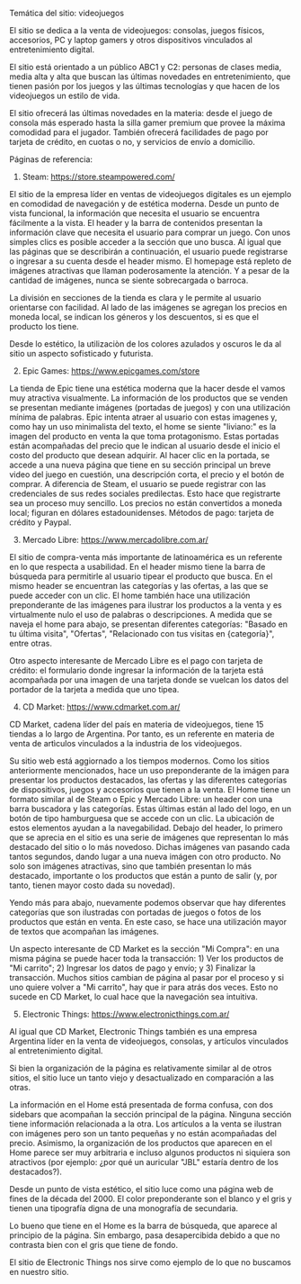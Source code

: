  Temática del sitio: videojuegos


El sitio se dedica a la venta de videojuegos: consolas, juegos físicos, accesorios, PC y laptop gamers y otros dispositivos vinculados al entretenimiento digital.

El sitio está orientado a un público ABC1 y C2: personas de clases media, media alta y alta que buscan las últimas novedades en entretenimiento, que tienen pasión por los juegos y las últimas tecnologías y que hacen de los videojuegos un estilo de vida.

El sitio ofrecerá las últimas novedades en la materia: desde el juego de consola más esperado hasta la silla gamer premium que provee la máxima comodidad para el jugador. También ofrecerá facilidades de pago por tarjeta de crédito, en cuotas o no, y servicios de envío a domicilio. 


Páginas de referencia: 

1) Steam: https://store.steampowered.com/

El sitio de la empresa líder en ventas de videojuegos digitales es un ejemplo en comodidad de navegación y de estética moderna.
Desde un punto de vista funcional, la información que necesita el usuario se encuentra fácilmente a la vista. El header y la barra de contenidos presentan la información clave que necesita el usuario para comprar un juego. Con unos simples clics es posible acceder a la sección que uno busca.  Al igual que las páginas que se describirán a continuación, el usuario puede registrarse o ingresar a su cuenta desde el header mismo.
El homepage está repleto de imágenes atractivas que llaman poderosamente la atención. Y a pesar de la cantidad de imágenes, nunca se siente sobrecargada o barroca. 

La división en secciones de la tienda es clara y le permite al usuario orientarse con facilidad. Al lado de las imágenes se agregan los precios en moneda local, se indican los géneros y los descuentos, si es que el producto los tiene.  

Desde lo estético, la utilizaciòn de los colores azulados y oscuros le da al sitio un aspecto sofisticado y futurista.

2) Epic Games: https://www.epicgames.com/store

La tienda de Epic tiene una estética moderna que la hacer desde el vamos muy atractiva visualmente. La información de los productos que se venden se presentan mediante imágenes (portadas de juegos) y con una utilización mínima de palabras. Epic intenta atraer al usuario con estas imagenes y, como hay un uso minimalista del texto, el home se siente "liviano:" es la imagen del producto en venta la que toma protagonismo. Estas portadas están acompañadas del precio que le indican al usuario desde el inicio el costo del producto que desean adquirir.
Al hacer clic en la portada, se accede a una nueva página que tiene en su sección principal un breve video del juego en cuestión, una descripción corta, el precio y el botón de comprar. 
A diferencia de Steam, el usuario se puede registrar con las credenciales de sus redes sociales predilectas. Esto hace que registrarte sea un proceso muy sencillo. 
Los precios no están convertidos a moneda local; figuran en dólares estadounidenses. Métodos de pago: tarjeta de crédito y Paypal.

3) Mercado Libre: https://www.mercadolibre.com.ar/

El sitio de compra-venta más importante de latinoamérica es un referente en lo que respecta a usabilidad.
En el header mismo tiene la barra de búsqueda para permitirle al usuario tipear el producto que busca. En el mismo header se encuentran las categorías y las ofertas, a las que se puede acceder con un clic. 
El home también hace una utilización preponderante de las imágenes para ilustrar los productos a la venta y es virtualmente nulo el uso de palabras o descripciones. 
A medida que se naveja el home para abajo, se presentan diferentes categorías: "Basado en tu última visita", "Ofertas", "Relacionado con tus visitas en {categoría}", entre otras.

Otro aspecto interesante de Mercado Libre es el pago con tarjeta de crédito: el formulario donde ingresar la información de la tarjeta está acompañada por una imagen de una tarjeta donde se vuelcan los datos del portador de la tarjeta a medida que uno tipea.

4) CD Market: https://www.cdmarket.com.ar/

CD Market, cadena líder del país en materia de videojuegos, tiene 15 tiendas a lo largo de Argentina. Por tanto, es un referente en materia de venta de artìculos vinculados a la industria de los videojuegos.

Su sitio web está aggiornado a los tiempos modernos. Como los sitios anteriormente mencionados, hace un uso preponderante de la imágen para presentar los productos destacados, las ofertas y las diferentes categorías de dispositivos, juegos y accesorios que tienen a la venta.
El Home tiene un formato similar al de Steam o Epic y Mercado Libre: un header con una barra buscadora y las categorías. Estas últimas están al lado del logo, en un botón de tipo hamburguesa que se accede con un clic. La ubicación de estos elementos ayudan a la navegabilidad.
Debajo del header, lo primero que se aprecia en el sitio es una serie de imágenes que representan lo más destacado del sitio o lo más novedoso. Dichas imágenes van pasando cada tantos segundos, dando lugar a una nueva imágen con otro producto. No solo son imágenes atractivas, sino que también presentan lo más destacado, importante o los productos que están a punto de salir (y, por tanto, tienen mayor costo dada su novedad).

Yendo más para abajo, nuevamente podemos observar que hay diferentes categorías que son ilustradas con portadas de juegos o fotos de los productos que están en venta. En este caso, se hace una utilización mayor de textos que acompañan las imágenes.

Un aspecto interesante de CD Market es la sección "Mi Compra": en una misma página se puede hacer toda la transacción: 1) Ver los productos de "Mi carrito"; 2) Ingresar los datos de pago y envío; y 3) Finalizar la transacción.
Muchos sitios cambian de página al pasar por el proceso y si uno quiere volver a "Mi carrito", hay que ir para atrás dos veces. Esto no sucede en CD Market, lo cual hace que la navegación sea intuitiva.


5) Electronic Things: https://www.electronicthings.com.ar/

Al igual que CD Market, Electronic Things también es una empresa Argentina líder en la venta de videojuegos, consolas, y artículos vinculados al entretenimiento digital.

Si bien la organización de la página es relativamente similar al de otros sitios, el sitio luce un tanto viejo y desactualizado en comparación a las otras.

La información en el Home está presentada de forma confusa, con dos sidebars que acompañan la sección principal de la página. Ninguna sección tiene información relacionada a la otra. Los artículos a la venta se ilustran con imágenes pero son un tanto pequeñas y no están acompañadas del precio. Asimismo, la organización de los productos que aparecen en el Home parece ser muy arbitraria e incluso algunos productos ni siquiera son atractivos (por ejemplo: ¿por qué un auricular "JBL" estaría dentro de los destacados?).

Desde un punto de vista estético, el sitio luce como una página web de fines de la década del 2000. El color preponderante son el blanco y el gris y tienen  una tipografía digna de una monografía de secundaria. 

Lo bueno que tiene en el Home es la barra de búsqueda, que aparece al principio de la página. Sin embargo, pasa desapercibida debido a que no contrasta bien con el gris que tiene de fondo.

El sitio de Electronic Things nos sirve como ejemplo de lo que no buscamos en nuestro sitio.


